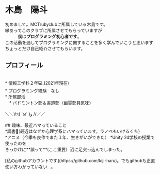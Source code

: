# 木島　陽斗<br>
初めまして。MCTrubyclubに所属している木島です。<br>
縁あってこのクラブに所属させてもらっていますが<br>
　　　僕は**プログラミング初心者です**。<br>
この活動を通してプログラミングに関することを多く学んでいこうと思います
<br>ちょっとだけ自己紹介させてもらいます。<br>
## プロフィール
<br>
* 情報工学科２年💻.(2021年現在)<br>
* プログラミング経験　なし<br>
* 所属部活<br>
　* バドミントン部＆書道部（幽霊部員気味）<br>
<br>＼＼\\٩( 'ω' )و //／／ <br><br>
## 趣味、最近ハマっていること<br>
*読書📕(最近はなぜか心理学系にハマっています。ラノベもいけるくち）<br>
*アニメ（今季も良作でまた１年、生きがいができた）
*Unity 2d学校の授業で使ったのを<br>きっかけに**誤って**(ここ重要）沼に足突っ込んでしまった。<br> <br>
[私のgithubアカウントです](https://github.com/kiji-haru)。でもgithubも正直使い方わかっていない…。
